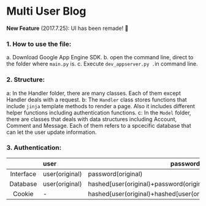 # Multi User Blog

**New Feature** (2017.7.25): UI has been remade! ​:sparkler:​

### 1. How to use the file:

  a. Download Google App Engine SDK.
  b. open the command line, direct to the folder where `main.py` is.
  c. Execute `dev_appserver.py .`in command line.

### 2. Structure:

  a: In the Handler folder, there are many classes. Each of them except Handler deals with a request.
  b: The `Handler` class stores functions that include `jinja` template methods to render a page. Also it includes different helper functions including authentication functions.
  c: In the `Model` folder, there are classes that deals with data structures including Account, Comment and Message. Each of them refers to a spcecific database that can let the user update information.

### 3. Authentication:



|           | user           | password (or cookie)                     |
| :-------: | :------------- | ---------------------------------------- |
| Interface | user(original) | password(original)                       |
| Database  | user(original) | hashed[user(original)+password(original)]+salt0 |
|  Cookie   | -              | hashed{user(original)+hashed[user(original)+password(original)+salt0]}+salt1 |